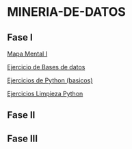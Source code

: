 # MINERIA-DE-DATOS

## Fase I

[Mapa Mental I](https://github.com/sofiasalazarc/MINERIA-DE-DATOS/blob/main/MapaMental_1_1679700.pdf)

[Ejercicio de Bases de datos](https://github.com/Andreschpena/Mineria-de-datos/blob/main/Ej1_BasesDatos_Equipo_6.pdf)

[Ejercicios de Python (basicos)](https://github.com/sofiasalazarc/MINERIA-DE-DATOS/blob/main/Ej_Python_1679700.ipynb)

[Ejercicios Limpieza Python](https://github.com/Emilio741/Mineria-de-Datos/blob/main/Ej_Limpieza_Equipo6.ipynb)

## Fase II



## Fase III
